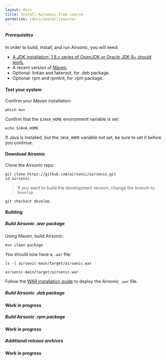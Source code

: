 ```yaml
---
layout: docs
title: Install Airsonic from source
permalink: /docs/install/source/
---
```

##### Prerequisites

In order to build, install, and run Airsonic, you will need:
- [A JDK installation, 1.8.x series of OpenJDK or Oracle JDK 8+ should work.](/docs/install/prerequisites)
- A recent version of [Maven](http://maven.apache.org/).
- Optional: lintian and fakeroot, for .deb package.
- Optional: rpm and rpmlint, for .rpm package.

#### Test your system

Confirm your Maven installation:

```
which mvn
```

Confirm that the `$JAVA_HOME` environment variable is set:

```
echo $JAVA_HOME
```

If Java is installed, but the `JAVA_HOME` variable not set, be sure to set it before you continue.

#### Download Airsonic

Clone the Airsonic repo:

```
git clone https://github.com/airsonic/airsonic.git
cd airsonic
```

> If you want to build the development version, change the branch to `develop`
```
git checkout develop
```

#### Building

##### Build Airsonic .war package

Using Maven, build Airsonic:

```
mvn clean package
```

You should now have a `.war` file:

```
ls -l airsonic-main/target/airsonic.war
```
```
airsonic-main/target/airsonic.war
```

Follow the [WAR installation guide](/docs/install/war) to deploy the Airsonic `.war` file.

##### Build Airsonic .deb package

**Work in progress**

##### Build Airsonic .rpm package

**Work in progress**

##### Additional release archives

**Work in progress**

